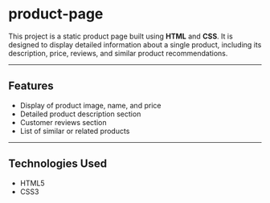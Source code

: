 # product-page


This project is a static product page built using **HTML** and **CSS**. It is designed to display detailed information about a single product, including its description, price, reviews, and similar product recommendations.

---

## Features
- Display of product image, name, and price  
- Detailed product description section  
- Customer reviews section  
- List of similar or related products  


---

## Technologies Used
- HTML5  
- CSS3  
 


